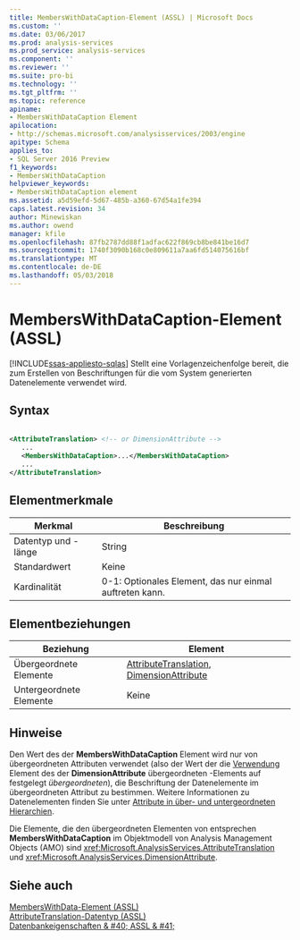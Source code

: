 ```yaml
---
title: MembersWithDataCaption-Element (ASSL) | Microsoft Docs
ms.custom: ''
ms.date: 03/06/2017
ms.prod: analysis-services
ms.prod_service: analysis-services
ms.component: ''
ms.reviewer: ''
ms.suite: pro-bi
ms.technology: ''
ms.tgt_pltfrm: ''
ms.topic: reference
apiname:
- MembersWithDataCaption Element
apilocation:
- http://schemas.microsoft.com/analysisservices/2003/engine
apitype: Schema
applies_to:
- SQL Server 2016 Preview
f1_keywords:
- MembersWithDataCaption
helpviewer_keywords:
- MembersWithDataCaption element
ms.assetid: a5d59efd-5d67-485b-a360-67d54a1fe394
caps.latest.revision: 34
author: Minewiskan
ms.author: owend
manager: kfile
ms.openlocfilehash: 87fb2787dd88f1adfac622f869cb8be841be16d7
ms.sourcegitcommit: 1740f3090b168c0e809611a7aa6fd514075616bf
ms.translationtype: MT
ms.contentlocale: de-DE
ms.lasthandoff: 05/03/2018
---
```

# <a name="memberswithdatacaption-element-assl"></a>MembersWithDataCaption-Element (ASSL)
[!INCLUDE[ssas-appliesto-sqlas](../../../includes/ssas-appliesto-sqlas.md)]
  Stellt eine Vorlagenzeichenfolge bereit, die zum Erstellen von Beschriftungen für die vom System generierten Datenelemente verwendet wird.  
  
## <a name="syntax"></a>Syntax  
  
```xml  
  
<AttributeTranslation> <!-- or DimensionAttribute -->  
   ...  
   <MembersWithDataCaption>...</MembersWithDataCaption>  
   ...  
</AttributeTranslation>  
```  
  
## <a name="element-characteristics"></a>Elementmerkmale  
  
|Merkmal|Beschreibung|  
|--------------------|-----------------|  
|Datentyp und -länge|String|  
|Standardwert|Keine|  
|Kardinalität|0-1: Optionales Element, das nur einmal auftreten kann.|  
  
## <a name="element-relationships"></a>Elementbeziehungen  
  
|Beziehung|Element|  
|------------------|-------------|  
|Übergeordnete Elemente|[AttributeTranslation](../../../analysis-services/scripting/data-type/attributetranslation-data-type-assl.md), [DimensionAttribute](../../../analysis-services/scripting/data-type/dimensionattribute-data-type-assl.md)|  
|Untergeordnete Elemente|Keine|  
  
## <a name="remarks"></a>Hinweise  
 Den Wert des der **MembersWithDataCaption** Element wird nur von übergeordneten Attributen verwendet (also der Wert der die [Verwendung](../../../analysis-services/scripting/properties/usage-element-dimensionattribute-assl.md) Element des der **DimensionAttribute** übergeordneten -Elements auf festgelegt *übergeordneten*), die Beschriftung der Datenelemente im übergeordneten Attribut zu bestimmen. Weitere Informationen zu Datenelementen finden Sie unter [Attribute in über- und untergeordneten Hierarchien](../../../analysis-services/multidimensional-models/parent-child-dimension-attributes.md).  
  
 Die Elemente, die den übergeordneten Elementen von entsprechen **MembersWithDataCaption** im Objektmodell von Analysis Management Objects (AMO) sind <xref:Microsoft.AnalysisServices.AttributeTranslation> und <xref:Microsoft.AnalysisServices.DimensionAttribute>.  
  
## <a name="see-also"></a>Siehe auch  
 [MembersWithData-Element &#40;ASSL&#41;](../../../analysis-services/scripting/properties/memberswithdata-element-assl.md)   
 [AttributeTranslation-Datentyp &#40;ASSL&#41;](../../../analysis-services/scripting/data-type/attributetranslation-data-type-assl.md)   
 [Datenbankeigenschaften & #40; ASSL & #41;](../../../analysis-services/scripting/properties/properties-assl.md)  
  
  
